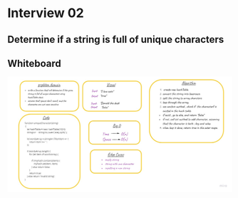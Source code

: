 # Interview 02
## Determine if a string is full of unique characters



## Whiteboard 
![img](uml-hashString-Interview.jpg)